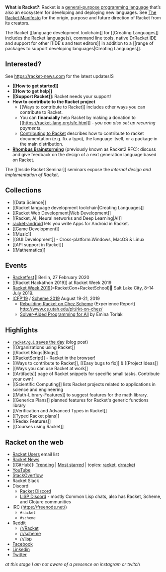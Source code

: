 **What is Racket?**: Racket is a [general-purpose programming language](https://docs.racket-lang.org/quick/index.html) that’s also an ecosystem for developing and deploying new languages. See [The Racket Manifesto](http://felleisen.org/matthias/manifesto/) for the origin, purpose and future direction of Racket from its creators.

The Racket [[language development toolchain]] for [[Creating Languages]] includes the Racket language(s), command line tools, native DrRacket IDE and support for other [[IDE's and text editors]] in addition to a [[range of packages to support developing languages|Creating Languages]].

## Interested?

See <https://racket-news.com> for the latest updates!S

* **[[How to get started]]**  
* **[[How to get help]]** 
* **[[Support Racket]]**: Racket needs your support!
* **How to contribute to the Racket project**
  * [[Ways to contribute to Racket]] includes other ways you can contribute to Racket.
  * You can **financially** help Racket by making a donation to [[https://racket-lang.org/sfc.html]] - _you can also set up recurring payments_.
  * [Contributing to Racket](https://blog.racket-lang.org/2017/09/tutorial-contributing-to-racket.html) describes how to contribute to racket documentation (e.g. fix a typo), the language itself, or a package in the main distribution.
* **[Rhombus Brainstorming](https://github.com/racket/rhombus-brainstorming)** (previously known as Racket2 RFC): discuss and give feedback on the design of a next generation language based on Racket.

The [[Inside Racket Seminar]] seminars expose the _internal design and implementation of Racket_.

## Collections
* [[Data Science]]
* [[Racket language development toolchain|Creating Languages]]
* [[Racket Web Development|Web Development]]
* [[Racket, AI, Neural networks and Deep Learning|AI]]   
* [racket-android](https://github.com/jeapostrophe/racket-android) lets you write Apps for Android in Racket.
* [[Game Development]]
* [[Music]]
* [[GUI Development]] - Cross-platform:Windows, MacOS & Linux
* [[API support in Racket]]
* [[Mathematics]]

## Events  
* [Racketfest](https://racketfest.com/)🔗 Berlin, 27 February 2020
* [[Racket Hackathon 2019]] at Racket Week 2019
* [Racket Week 2019](https://con.racket-lang.org/2019/)(=RacketCon+RacketSchool)🔗 Salt Lake City, 8–14 July 2019.
* [ICFP’19](https://icfp19.sigplan.org/) / [Scheme 2019](https://thomas.gilray.org/scheme-2019/) August 19-21, 2019 
  * [Rebuilding Racket on Chez Scheme](https://icfp19.sigplan.org/details/icfp-2019-papers/1/Rebuilding-Racket-on-Chez-Scheme-Experience-Report-) (Experience Report)  <http://www.cs.utah.edu/plt/rkt-on-chez/>
  * [Solver-Aided Programming for All](https://icfp19.sigplan.org/details/icfp-2019-Keynotes-and-Reports/1/Solver-Aided-Programming-for-All) by Emina Torlak

## Highlights 
* [`racket/gui` saves the day](https://defn.io/2019/06/17/racket-gui-saves/) (blog post)
* [[Organizations using Racket]]  
* [[Racket Blogs|Blogs]]
* [[RacketScript]] - Racket in the browser!  
* [[Ways to contribute to Racket]], [[Easy bugs to fix]] & [[Project Ideas]] 
* [[Ways you can use Racket at work]] 
* [[Artifacts]] page of Racket snippets for specific small tasks.  Contribute your own!
* [[Scientific Computing]] lists Racket projects related to applications in science and engineering
* [[Math-Library-Features]] to suggest features for the math library.
* [[Generics Plans]] planned features for Racket's generic functions library
* [[Verification and Advanced Types in Racket]]
* [[Typed Racket plans]] 
* [[Redex Features]]
* [[Courses using Racket]]  

## Racket on the web
* [Racket Users](https://groups.google.com/forum/#!forum/racket-users) email list
* [Racket News](https://racket-news.com)
* [[GitHub]]: [Trending](https://github.com/trending/racket?since=monthly) | [Most starred](https://github.com/search?l=racket&q=stars%3A%3E1&s=stars&type=Repositories) | topics: [racket](https://github.com/topics/racket), [drracket](https://github.com/topics/drracket)
* [YouTube](https://www.youtube.com/user/racketlang)
* [StackOverflow](https://stackoverflow.com/questions/tagged/racket)
* Racket Slack
* Discord
  * [Racket Discord](https://discord.gg/6Zq8sH5)
  * [LISP Discord](https://discord.gg/hhk46CE) - mostly Common Lisp chats, also has Racket, Scheme, and Clojure communities
* IRC (https://freenode.net/)
  * `#racket` 
  * `#scheme`
* Reddit
  * [/r/Racket](https://www.reddit.com/r/Racket/)
  * [/r/scheme](https://www.reddit.com/r/scheme)
  * [/r/lisp](https://www.reddit.com/r/lisp)
* [Facebook](https://www.facebook.com/groups/436305706723234/)
* [Linkedin](https://www.linkedin.com/groups/119028/)
* [Twitter](https://twitter.com/racketlang)

_at this stage I am not aware of a presence on instagram or twitch_


 